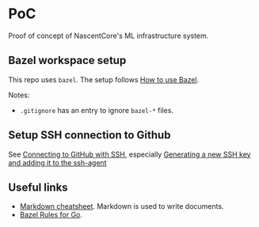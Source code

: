 # PoC

Proof of concept of NascentCore's ML infrastructure system.

## Bazel workspace setup

This repo uses `bazel`. The setup follows [How to use Bazel](
https://docs.bazel.build/versions/master/getting-started.html#installation).

Notes:

*   `.gitignore` has an entry to ignore `bazel-*` files.

## Setup SSH connection to Github

See [Connecting to GitHub with SSH](
https://help.github.com/en/github/authenticating-to-github/connecting-to-github-with-ssh),
especially
[Generating a new SSH key and adding it to the ssh-agent](
https://help.github.com/en/github/authenticating-to-github/generating-a-new-ssh-key-and-adding-it-to-the-ssh-agent)

## Useful links

*   [Markdown cheatsheet](
    https://github.com/adam-p/markdown-here/wiki/Markdown-Cheatsheet).
    Markdown is used to write documents.
*   [Bazel Rules for Go](
    https://github.com/bazelbuild/rules_go).
